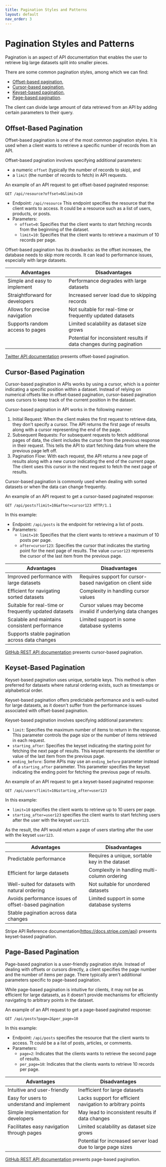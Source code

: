 ```yaml
---
title: Pagination Styles and Patterns
layout: default
nav_order: 3
---
```

# Pagination Styles and Patterns

Pagination is an aspect of API documentation that enables the user to retrieve big large datasets split into smaller pieces.

There are some common pagination styles, among which we can find: 
- [Offset-based pagination](#Offset-Based-Pagination),
- [Cursor-based pagination](#Cursor-Based-Pagination),
- [Keyset-based pagination](#Keyset-Based-Pagination),
- [Page-based pagination](#Page-Based-Pagination).

The client can divide large amount of data retrieved from an API by adding certain parameters to their query.

## Offset-Based Pagination <a id="Offset-Based-Pagination"></a>

Offset-based pagination is one of the most common pagination styles. It is used when a client wants to retrieve a specific number of records from an API.

Offset-based pagination involves specifying additional parameters: 
- a numeric `offset` (typically the number of records to skip), and
- a `limit` (the number of records to fetch) in API requests.

An example of an API request to get offset-based paginated response:

`GET /api/resource?offset=0&limit=10`

- Endpoint: `/api/resource` This endpoint specifies the resource that the client wants to access. It could be a resource such as a list of users, products, or posts.
- Parameters:
  - `offset=0`: Specifies that the client wants to start fetching records from the beginning of the dataset.
  - `limit=10`: Specifies that the client wants to retrieve a maximum of 10 records per page.

Offset-based pagination has its drawbacks: as the offset increases, the database needs to skip more records. It can lead to performance issues, especially with large datasets.

| Advantages                 | Disadvantages                                              |
|----------------------------|------------------------------------------------------------|
| Simple and easy to implement | Performance degrades with large datasets                   |
| Straightforward for developers | Increased server load due to skipping records               |
| Allows for precise navigation | Not suitable for real-time or frequently updated datasets   |
| Supports random access to pages | Limited scalability as dataset size grows                    |
|                              | Potential for inconsistent results if data changes during pagination |

[Twitter API documentation](https://developer.twitter.com/en/docs/twitter-api/pagination) presents offset-based pagination.

## Cursor-Based Pagination <a id="Cursor-Based-Pagination"></a>

Cursor-based pagination in APIs works by using a cursor, which is a pointer indicating a specific position within a dataset. Instead of relying on numerical offsets like in offset-based pagination, cursor-based pagination uses cursors to keep track of the current position in the dataset.

Cursor-based pagination in API works in the following manner:

1. Initial Request: When the client makes the first request to retrieve data, they don't specify a cursor. The API returns the first page of results along with a cursor representing the end of the page.
2. Subsequent Requests: For subsequent requests to fetch additional pages of data, the client includes the cursor from the previous response in their request. This tells the API to start fetching data from where the previous page left off.
3. Pagination Flow: With each request, the API returns a new page of results along with a new cursor indicating the end of the current page. The client uses this cursor in the next request to fetch the next page of results.

Cursor-based pagination is commonly used when dealing with sorted datasets or when the data can change frequently.

An example of an API request to get a cursor-based paginated response:

`GET /api/posts?limit=10&after=cursor123 HTTP/1.1`

In this example:

- Endpoint: `/api/posts` is the endpoint for retrieving a list of posts.
- Parameters:
  - `limit=10`: Specifies that the client wants to retrieve a maximum of 10 posts per page.
  - `after=cursor123`: Specifies the cursor that indicates the starting point for the next page of results. The value `cursor123` represents the cursor of the last item from the previous page.

| Advantages                                  | Disadvantages                                            |
|---------------------------------------------|----------------------------------------------------------|
| Improved performance with large datasets    | Requires support for cursor-based navigation on client side |
| Efficient for navigating sorted datasets   | Complexity in handling cursor values                     |
| Suitable for real-time or frequently updated datasets | Cursor values may become invalid if underlying data changes |
| Scalable and maintains consistent performance | Limited support in some database systems                  |
| Supports stable pagination across data changes |                                                        |

[GitHub REST API documentation](https://docs.github.com/en/rest?apiVersion=2022-11-28) presents cursor-based pagination.

## Keyset-Based Pagination <a id="Keyset-Based-Pagination"></a>

Keyset-based pagination uses unique, sortable keys. This method is often preferred for datasets where natural ordering exists, such as timestamps or alphabetical order.

Keyset-based pagination offers predictable performance and is well-suited for large datasets, as it doesn't suffer from the performance issues associated with offset-based pagination.

Keyset-based pagination involves specifying additional parameters:

- `limit`: Specifies the maximum number of items to return in the response. This parameter controls the page size or the number of items retrieved in each request.
- `starting_after`: Specifies the keyset indicating the starting point for fetching the next page of results. This keyset represents the identifier or value of the last item from the previous page.
- `ending_before`: Some APIs may use an `ending_before` parameter instead of a `starting_after` parameter. This parameter specifies the keyset indicating the ending point for fetching the previous page of results.

An example of an API request to get a keyset-based paginated response:

`GET /api/users?limit=10&starting_after=user123`

In this example:

- `limit=10` specifies the client wants to retrieve up to 10 users per page.
- `starting_after=user123` specifies the client wants to start fetching users after the user with the keyset `user123`.

As the result, the API would return a page of users starting after the user with the keyset `user123`.


| Advantages                                       | Disadvantages                                          |
|--------------------------------------------------|--------------------------------------------------------|
| Predictable performance                          | Requires a unique, sortable key in the dataset        |
| Efficient for large datasets                     | Complexity in handling multi-column ordering            |
| Well-suited for datasets with natural ordering   | Not suitable for unordered datasets                    |
| Avoids performance issues of offset-based pagination | Limited support in some database systems              |
| Stable pagination across data changes            |                                                        |

Stripe API Reference documentation(https://docs.stripe.com/api) presents keyset-based pagination.

## Page-Based Pagination <a id="Page-Based-Pagination"></a>

Page-based pagination is a user-friendly pagination style. Instead of dealing with offsets or cursors directly, a client specifies the page number and the number of items per page. There typically aren't additional parameters specific to page-based pagination.

While page-based pagination is intuitive for clients, it may not be as efficient for large datasets, as it doesn't provide mechanisms for efficiently navigating to arbitrary points in the dataset.

An example of an API request to get a page-based paginated response:

`GET /api/posts?page=2&per_page=10`

In this example:

- Endpoint: `/api/posts` specifies the resource that the client wants to access. Tt could be a a list of posts, articles, or comments.
- Parameters:
  - `page=2`: Indicates that the clients wants to retrieve the second page of results.
  - `per_page=10`: Indicates that the clients wants to retrieve 10 records per page.

| Advantages                                     | Disadvantages                                              |
|------------------------------------------------|------------------------------------------------------------|
| Intuitive and user-friendly                    | Inefficient for large datasets                             |
| Easy for users to understand and implement     | Lacks support for efficient navigation to arbitrary points |
| Simple implementation for developers           | May lead to inconsistent results if data changes           |
| Facilitates easy navigation through pages      | Limited scalability as dataset size grows                   |
|                                                | Potential for increased server load due to large page sizes |

[GitHub REST API documentation](https://docs.github.com/en/rest?apiVersion=2022-11-28) presents page-based pagination.

